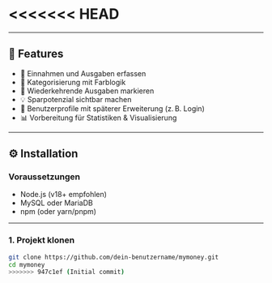 
<<<<<<< HEAD
=======
---

## 🚀 Features

- 📌 Einnahmen und Ausgaben erfassen
- 🎨 Kategorisierung mit Farblogik
- 🔁 Wiederkehrende Ausgaben markieren
- 💡 Sparpotenzial sichtbar machen
- 👤 Benutzerprofile mit späterer Erweiterung (z. B. Login)
- 📊 Vorbereitung für Statistiken & Visualisierung

---

## ⚙️ Installation

### Voraussetzungen

- Node.js (v18+ empfohlen)
- MySQL oder MariaDB
- npm (oder yarn/pnpm)

---

### 1. Projekt klonen

```bash
git clone https://github.com/dein-benutzername/mymoney.git
cd mymoney
>>>>>>> 947c1ef (Initial commit)
